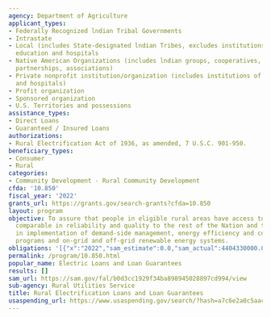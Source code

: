 ```yaml
---
agency: Department of Agriculture
applicant_types:
- Federally Recognized lndian Tribal Governments
- Intrastate
- Local (includes State-designated lndian Tribes, excludes institutions of higher
  education and hospitals
- Native American Organizations (includes lndian groups, cooperatives, corporations,
  partnerships, associations)
- Private nonprofit institution/organization (includes institutions of higher education
  and hospitals)
- Profit organization
- Sponsored organization
- U.S. Territories and possessions
assistance_types:
- Direct Loans
- Guaranteed / Insured Loans
authorizations:
- Rural Electrification Act of 1936, as amended, 7 U.S.C. 901-950.
beneficiary_types:
- Consumer
- Rural
categories:
- Community Development - Rural Community Development
cfda: '10.850'
fiscal_year: '2022'
grants_url: https://grants.gov/search-grants?cfda=10.850
layout: program
objective: To assure that people in eligible rural areas have access to electric services
  comparable in reliability and quality to the rest of the Nation and to assist borrowers
  in implementation of demand-side management, energy efficiency and conservation
  programs and on-grid and off-grid renewable energy systems.
obligations: '[{"x":"2022","sam_estimate":0.0,"sam_actual":4404330000.0,"usa_spending_actual":0.0},{"x":"2023","sam_estimate":6500000000.0,"sam_actual":0.0,"usa_spending_actual":0.0},{"x":"2024","sam_estimate":6500000000.0,"sam_actual":0.0,"usa_spending_actual":0.0}]'
permalink: /program/10.850.html
popular_name: Electric Loans and Loan Guarantees
results: []
sam_url: https://sam.gov/fal/b0d3cc1929f34ba898945028897cd994/view
sub-agency: Rural Utilities Service
title: Rural Electrification Loans and Loan Guarantees
usaspending_url: https://www.usaspending.gov/search/?hash=a7c6e2a0c5aac448c98c0574280ae3fb
---
```

